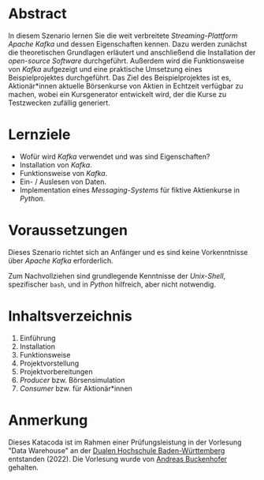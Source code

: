 # Abstract

In diesem Szenario lernen Sie die weit verbreitete _Streaming-Plattform_ _Apache Kafka_ und dessen Eigenschaften kennen. Dazu werden zunächst die theoretischen Grundlagen erläutert und anschließend die Installation der _open-source Software_ durchgeführt. Außerdem wird die Funktionsweise von _Kafka_ aufgezeigt und eine praktische Umsetzung eines Beispielprojektes durchgeführt. Das Ziel des Beispielprojektes ist es, Aktionär\*innen aktuelle Börsenkurse von Aktien in Echtzeit verfügbar zu machen, wobei ein Kursgenerator entwickelt wird, der die Kurse zu Testzwecken zufällig generiert.

# Lernziele

-   Wofür wird _Kafka_ verwendet und was sind Eigenschaften?
-   Installation von _Kafka_.
-   Funktionsweise von _Kafka_.
-   Ein- / Auslesen von Daten.
-   Implementation eines _Messaging-Systems_ für fiktive Aktienkurse in _Python_.

# Voraussetzungen

Dieses Szenario richtet sich an Anfänger und es sind keine Vorkenntnisse über _Apache Kafka_ erforderlich.

Zum Nachvollziehen sind grundlegende Kenntnisse der _Unix-Shell_, spezifischer `bash`, und in _Python_ hilfreich, aber nicht notwendig.

# Inhaltsverzeichnis

1. Einführung
2. Installation
3. Funktionsweise
4. Projektvorstellung
5. Projektvorbereitungen
6. _Producer_ bzw. Börsensimulation
7. _Consumer_ bzw. für Aktionär\*innen

# Anmerkung

Dieses Katacoda ist im Rahmen einer Prüfungsleistung in der Vorlesung "Data Warehouse" an der [Dualen Hochschule Baden-Württemberg](https://www.dhbw-stuttgart.de/) entstanden (2022). Die Vorlesung wurde von [Andreas Buckenhofer](https://www.katacoda.com/buckenhofer) gehalten.
